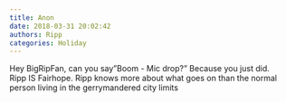 ```yaml
---
title: Anon
date: 2018-03-31 20:02:42
authors: Ripp
categories: Holiday
---
```


 Hey BigRipFan, can you say”Boom - Mic drop?”   Because you just did.   
Ripp IS Fairhope.  Ripp knows more about what goes on than the normal person living in the gerrymandered city limits
